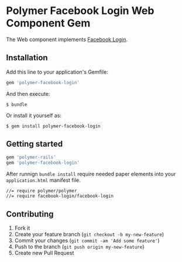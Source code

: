 # Polymer Facebook Login Web Component Gem

The Web component implements [Facebook Login](https://github.com/davidwittenbrink/facebook-login).



## Installation

Add this line to your application's Gemfile:

```ruby
gem 'polymer-facebook-login'
```



And then execute:

    $ bundle

Or install it yourself as:

    $ gem install polymer-facebook-login

## Getting started

```ruby
gem 'polymer-rails'
gem 'polymer-facebook-login'
```

After runnign `bundle install` require needed paper elements into your `application.html` manifest file.

    //= require polymer/polymer
    //= require facebook-login/facebook-login


## Contributing

1. Fork it
2. Create your feature branch (`git checkout -b my-new-feature`)
3. Commit your changes (`git commit -am 'Add some feature'`)
4. Push to the branch (`git push origin my-new-feature`)
5. Create new Pull Request

